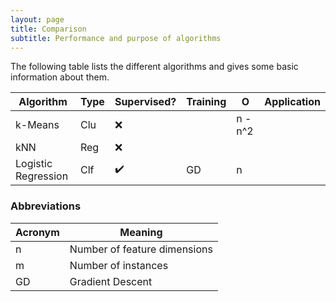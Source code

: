 ```yaml
---
layout: page
title: Comparison
subtitle: Performance and purpose of algorithms
---
```


The following table lists the different algorithms and gives some basic information about them.

Algorithm           | Type     | Supervised?        | Training     | O       | Application
---------           | -----    | -----------        | -------      | -----   | -----
k-Means             | Clu      | :x:                |              | n - n^2 |
kNN                 | Reg      | :x:                |              |         |
Logistic Regression | Clf      | :heavy_check_mark: | GD           | n       |


### Abbreviations

| Acronym          | Meaning                      |
| ---------        | -----                        |
| n                | Number of feature dimensions |
| m                | Number of instances          |
| GD               | Gradient Descent             |
